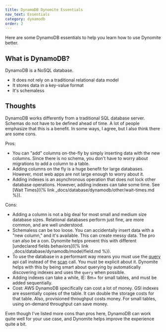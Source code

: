 ```yaml
---
title: DynamoDB Dynomite Essentials
nav_text: Essentials
category: dynamodb
order: 2
---
```


Here are some DynamoDB essentials to help you learn how to use Dynomite better.

## What is DynamoDB?

DynamoDB is a NoSQL database.

* It does not rely on a traditional relational data model
* It stores data in a key-value format
* It's schemaless

## Thoughts

DynamoDB works differently from a traditional SQL database server. Schemas do not have to be defined ahead of time. A lot of people emphasize that this is a benefit. In some ways, I agree, but I also think there are some cons.

Pros:

* You can "add" columns on-the-fly by simply inserting data with the new columns. Since there is no schema, you don't have to worry about migrations to add a column to a table.
* Adding columns on the fly is a huge benefit for large databases. However, most web apps are not large enough to worry about it.
* Adding indexes is an asynchronous operation that does not lock other database operations. However, adding indexes can take some time. See [Wait Times]({% link _docs/database/dynamodb/other/wait-times.md %}).

Cons:

* Adding a column is not a big deal for most small and medium size database sizes. Relational databases perform just fine, are more common, and are well understood.
* Schemaless can be too loose. You can accidentally insert data with a "new column," and it's available. This can create messy data. The pro can also be a con. Dynomite helps prevent this with different [undeclared fields behaviors]({% link _docs/database/dynamodb/model/field.md %}).
* To use the database in a performant way means you must use the [query](https://docs.aws.amazon.com/sdk-for-ruby/v3/api/Aws/DynamoDB/Client.html#query-instance_method) api call instead of the [scan](https://docs.aws.amazon.com/sdk-for-ruby/v3/api/Aws/DynamoDB/Client.html#scan-instance_method) call. You must be explicit about it. Dynomite helps with this by being smart about querying by automatically discovering indexes and uses the `query` when possible.
* Adding indexes can take a while, IE: 8m+ for small tables, and must be added sequentially.
* Cost: AWS DynamoDB specifically can cost a lot of money. GSI indexes are essentially copies of the table. It can double the storage costs for that table. Also, provisioned throughput costs money. For small tables, using on-demand throughput can save money.

Even though I've listed more cons than pros here, DynamoDB can work quite well for your use case, and Dynomite helps improve the experience quite a bit.
